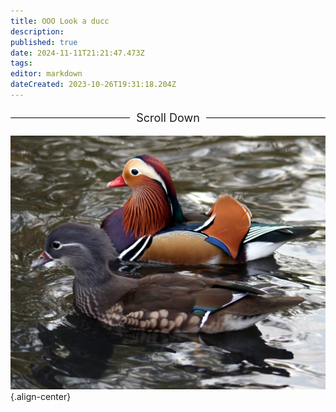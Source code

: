 ```yaml
---
title: OOO Look a ducc
description: 
published: true
date: 2024-11-11T21:21:47.473Z
tags: 
editor: markdown
dateCreated: 2023-10-26T19:31:18.204Z
---
```


<div id="fake"></div>
<p style="text-align: center; font-size: 18px; display: flex; align-items: center; justify-content: center;">
    <span style="flex-grow: 1; border-bottom: 1px solid #000; margin-right: 10px;"></span>
    Scroll Down
    <span style="flex-grow: 1; border-bottom: 1px solid #000; margin-left: 10px;"></span>
</p>




![mandarin_ducks.jpg](/mandarin_ducks.jpg){.align-center}